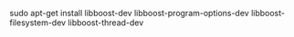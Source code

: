sudo apt-get install libboost-dev libboost-program-options-dev libboost-filesystem-dev libboost-thread-dev

